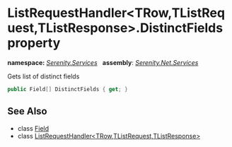 # ListRequestHandler&lt;TRow,TListRequest,TListResponse&gt;.DistinctFields property
**namespace:** *[Serenity.Services](../../README.md#serenity.services-namespace)*   **assembly**: *[Serenity.Net.Services](../../README.md)*

Gets list of distinct fields

```csharp
public Field[] DistinctFields { get; }
```

## See Also

* class [Field](../Serenity.Net.Entity/../../Serenity.Data/Field.md)
* class [ListRequestHandler&lt;TRow,TListRequest,TListResponse&gt;](../ListRequestHandler-3.md)